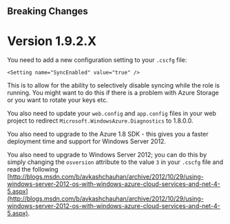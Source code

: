 Breaking Changes
----------------

Version 1.9.2.X
===============

You need to add a new configuration setting to your `.cscfg` file:

	<Setting name="SyncEnabled" value="true" />

This is to allow for the ability to selectively disable syncing while the role is running. You might want to do this if there is a problem with Azure Storage or you want to rotate your keys etc.

You also need to update your `web.config` and `app.config` files in your web project to redirect `Microsoft.WindowsAzure.Diagnostics` to 1.8.0.0.

You also need to upgrade to the Azure 1.8 SDK - this gives you a faster deployment time and support for Windows Server 2012.

You also need to upgrade to Windows Server 2012; you can do this by simply changing the `osversion` attribute to the value `3` in your `.cscfg` file and read the following [http://blogs.msdn.com/b/avkashchauhan/archive/2012/10/29/using-windows-server-2012-os-with-windows-azure-cloud-services-and-net-4-5.aspx](http://blogs.msdn.com/b/avkashchauhan/archive/2012/10/29/using-windows-server-2012-os-with-windows-azure-cloud-services-and-net-4-5.aspx).
